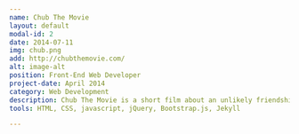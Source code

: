```yaml
---
name: Chub The Movie
layout: default
modal-id: 2
date: 2014-07-11
img: chub.png
add: http://chubthemovie.com/
alt: image-alt
position: Front-End Web Developer
project-date: April 2014
category: Web Development
description: Chub The Movie is a short film about an unlikely friendship.
tools: HTML, CSS, javascript, jQuery, Bootstrap.js, Jekyll

---
```

